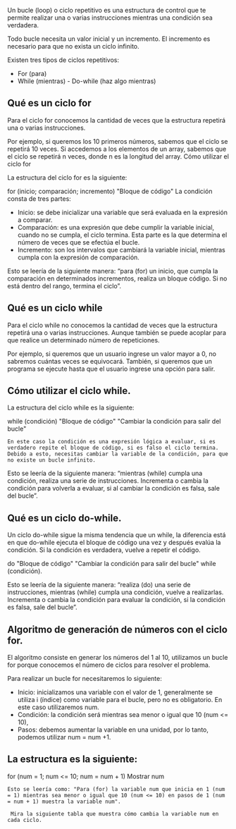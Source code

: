 Un bucle (loop) o ciclo repetitivo es una estructura de control que te permite realizar una o varias instrucciones mientras una condición sea verdadera.

Todo bucle necesita un valor inicial y un incremento. El incremento es necesario para que no exista un ciclo infinito.

Existen tres tipos de ciclos repetitivos:

   - For (para)
   - While (mientras)
    - Do-while (haz algo mientras)

## Qué es un ciclo for

Para el ciclo for conocemos la cantidad de veces que la estructura repetirá una o varias instrucciones.

Por ejemplo, si queremos los 10 primeros números, sabemos que el ciclo se repetirá 10 veces. Si accedemos a los elementos de un array, sabemos que el ciclo se repetirá n veces, donde n es la longitud del array.
Cómo utilizar el ciclo for

La estructura del ciclo for es la siguiente:

for (inicio; comparación; incremento)
    "Bloque de código"
La condición consta de tres partes:

   - Inicio: se debe inicializar una variable que será evaluada en la expresión a comparar.
   - Comparación: es una expresión que debe cumplir la variable inicial, cuando no se cumpla, el ciclo termina.   Esta parte es la que determina el número de   veces que se efectúa el bucle.
   - Incremento: son los intervalos que cambiará la variable inicial, mientras cumpla con la expresión de comparación.

Esto se leería de la siguiente manera: “para (for) un inicio, que cumpla la comparación en determinados incrementos, realiza un bloque código. Si no está dentro del rango, termina el ciclo”.

## Qué es un ciclo while

Para el ciclo while no conocemos la cantidad de veces que la estructura repetirá una o varias instrucciones. Aunque también se puede acoplar para que realice un determinado número de repeticiones.

Por ejemplo, si queremos que un usuario ingrese un valor mayor a 0, no sabremos cuántas veces se equivocará. También, si queremos que un programa se ejecute hasta que el usuario ingrese una opción para salir.

## Cómo utilizar el ciclo while.

La estructura del ciclo while es la siguiente:

while (condición) 
    "Bloque de código"
    "Cambiar la condición para salir del bucle"
    
    En este caso la condición es una expresión lógica a evaluar, si es verdadero repite el bloque de código, si es falso el ciclo termina. Debido a esto, necesitas cambiar la variable de la condición, para que no existe un bucle infinito.

Esto se leería de la siguiente manera: “mientras (while) cumpla una condición, realiza una serie de instrucciones. Incrementa o cambia la condición para volverla a evaluar, si al cambiar la condición es falsa, sale del bucle”.


## Qué es un ciclo do-while.

Un ciclo do-while sigue la misma tendencia que un while, la diferencia está en que do-while ejecuta el bloque de código una vez y después evalúa la condición. Si la condición es verdadera, vuelve a repetir el código.

do
    "Bloque de código"
    "Cambiar la condición para salir del bucle"
while (condición).

Esto se leería de la siguiente manera: “realiza (do) una serie de instrucciones, mientras (while) cumpla una condición, vuelve a realizarlas. Incrementa o cambia la condición para evaluar la condición, si la condición es falsa, sale del bucle”.

## Algoritmo de generación de números con el ciclo for.

El algoritmo consiste en generar los números del 1 al 10, utilizamos un bucle for porque conocemos el número de ciclos para resolver el problema.

Para realizar un bucle for necesitaremos lo siguiente:

   - Inicio: inicializamos una variable con el valor de 1, generalmente se utiliza i (índice) como variable para el bucle, pero no es obligatorio. En este caso utilizaremos num.
   - Condición: la condición será mientras sea menor o igual que 10 (num <= 10),
   - Pasos: debemos aumentar la variable en una unidad, por lo tanto, podemos utilizar num = num +1.

## La estructura es la siguiente:

  for (num = 1; num <= 10; num = num + 1) 
     Mostrar num


    Esto se leería como: "Para (for) la variable num que inicia en 1 (num = 1) mientras sea menor o igual que 10 (num <= 10) en pasos de 1 (num = num + 1) muestra la variable num".

     Mira la siguiente tabla que muestra cómo cambia la variable num en cada ciclo.

    






